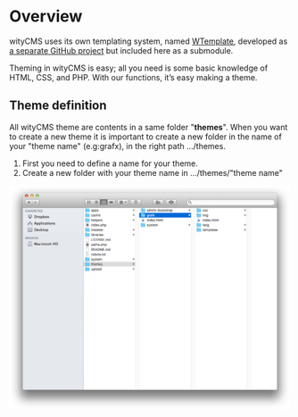 # Overview

wityCMS uses its own templating system, named [WTemplate](https://github.com/Creatiwity/WTemplate), developed as [a separate GitHub project](https://github.com/Creatiwity/WTemplate) but included here as a submodule.

Theming in wityCMS is easy; all you need is some basic knowledge of HTML, CSS, and PHP. With our functions, it’s easy making a theme.

## Theme definition

All wityCMS theme are contents in a same folder "**themes**". When you want to create a new theme it is important to create a new folder in the name of your "theme name" (e.g:grafx), in the right path .../themes.
 

1. First you need to define a name for your theme.
2. Create a new folder with your theme name in .../themes/"theme name"

![](02-witycms-folders-theme.png)
